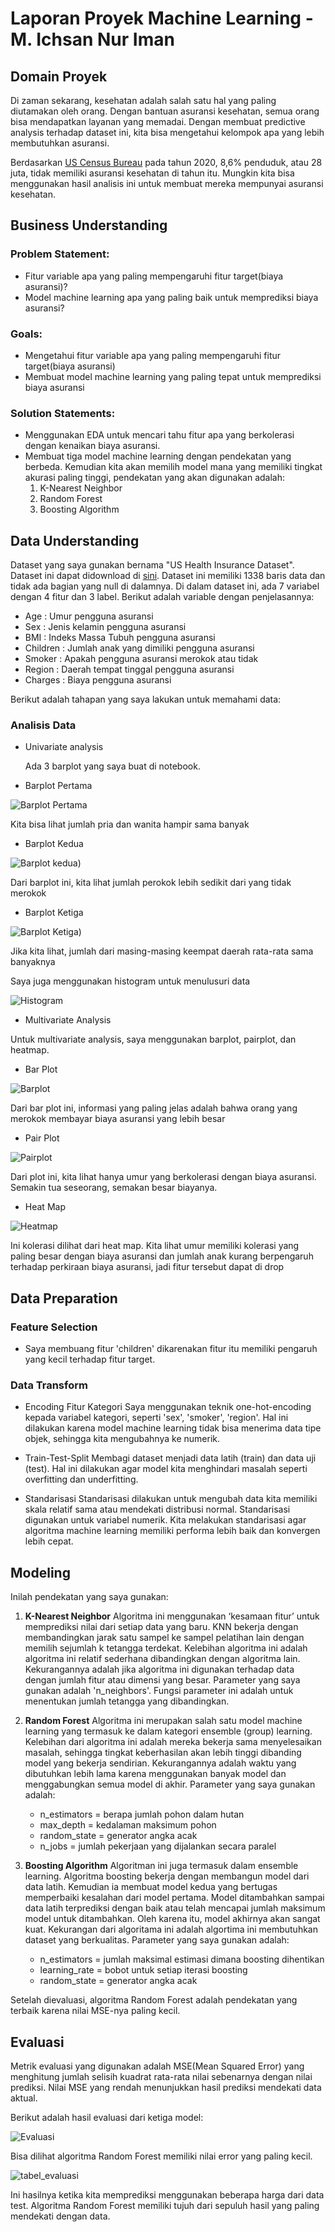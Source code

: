 # Laporan Proyek Machine Learning - M. Ichsan Nur Iman

## Domain Proyek

Di zaman sekarang, kesehatan adalah salah satu hal yang paling diutamakan oleh orang. Dengan bantuan asuransi kesehatan, semua orang bisa mendapatkan layanan yang memadai. Dengan membuat predictive analysis terhadap dataset ini, kita bisa mengetahui kelompok apa yang lebih membutuhkan asuransi.

Berdasarkan [US Census Bureau](https://www.census.gov/library/publications/2021/demo/p60-274.html) pada tahun 2020, 8,6% penduduk, atau 28 juta, tidak memiliki asuransi kesehatan di tahun itu. Mungkin kita bisa menggunakan hasil analisis ini untuk membuat mereka mempunyai asuransi kesehatan.

## Business Understanding

### Problem Statement:
- Fitur variable apa yang paling mempengaruhi fitur target(biaya asuransi)?
- Model machine learning apa yang paling baik untuk memprediksi biaya asuransi?

### Goals:
- Mengetahui fitur variable apa yang paling mempengaruhi fitur target(biaya asuransi)
- Membuat model machine learning yang paling tepat untuk memprediksi biaya asuransi

### Solution Statements:
- Menggunakan EDA untuk mencari tahu fitur apa yang berkolerasi dengan kenaikan biaya asuransi.
- Membuat tiga model machine learning dengan pendekatan yang berbeda. Kemudian kita akan memilih model mana yang memiliki tingkat akurasi paling tinggi, pendekatan yang akan digunakan adalah:
	1.	K-Nearest Neighbor
	2.	Random Forest
	3.	Boosting Algorithm

## Data Understanding

Dataset yang saya gunakan bernama "US Health Insurance Dataset". Dataset ini dapat didownload di [sini](https://www.kaggle.com/teertha/ushealthinsurancedataset). Dataset ini memiliki 1338 baris data dan tidak ada bagian yang null di dalamnya. Di dalam dataset ini, ada 7 variabel dengan 4 fitur dan 3 label. Berikut adalah variable dengan penjelasannya:
- 	Age : Umur pengguna asuransi
-	Sex : Jenis kelamin pengguna asuransi
-	BMI : Indeks Massa Tubuh pengguna asuransi
-	Children : Jumlah anak yang dimiliki pengguna asuransi
-	Smoker : Apakah pengguna asuransi merokok atau tidak
-	Region : Daerah tempat tinggal pengguna asuransi
-	Charges : Biaya pengguna asuransi

Berikut adalah tahapan yang saya lakukan untuk memahami data:

### Analisis Data

-	Univariate analysis
 
	Ada 3 barplot yang saya buat di notebook. 

-   Barplot Pertama
   
![Barplot Pertama](https://raw.githubusercontent.com/tutuna9/Dicoding-Predictive-Analytics/main/Sex.png)

Kita bisa lihat jumlah pria dan wanita hampir sama banyak

-  Barplot Kedua

![Barplot kedua](https://raw.githubusercontent.com/tutuna9/Dicoding-Predictive-Analytics/main/Smoker.png))

Dari barplot ini, kita lihat jumlah perokok lebih sedikit dari yang tidak merokok

-  Barplot Ketiga
  
![Barplot Ketiga](https://raw.githubusercontent.com/tutuna9/Dicoding-Predictive-Analytics/main/Region.png))

Jika kita lihat, jumlah dari masing-masing keempat daerah rata-rata sama banyaknya

Saya juga menggunakan histogram untuk menulusuri data

![Histogram](https://raw.githubusercontent.com/tutuna9/Dicoding-Predictive-Analytics/main/Histogram.png)

-	Multivariate Analysis

Untuk multivariate analysis, saya menggunakan barplot, pairplot, dan heatmap.

- Bar Plot
 
![Barplot](https://raw.githubusercontent.com/tutuna9/Dicoding-Predictive-Analytics/main/barplot.png)

Dari bar plot ini, informasi yang paling jelas adalah bahwa orang yang merokok membayar biaya asuransi yang lebih besar

- Pair Plot

![Pairplot](https://raw.githubusercontent.com/tutuna9/Dicoding-Predictive-Analytics/main/Pairplot.png)

Dari plot ini, kita lihat hanya umur yang berkolerasi dengan biaya asuransi. Semakin tua seseorang, semakan besar biayanya.

- Heat Map

![Heatmap](https://raw.githubusercontent.com/tutuna9/Dicoding-Predictive-Analytics/main/Heatmap.png)

Ini kolerasi dilihat dari heat map. Kita lihat umur memiliki kolerasi yang paling besar dengan biaya asuransi dan jumlah anak kurang berpengaruh terhadap perkiraan biaya asuransi, jadi fitur tersebut dapat di drop

## Data Preparation

### Feature Selection

- Saya membuang fitur 'children' dikarenakan fitur itu memiliki pengaruh yang kecil terhadap fitur target.

### Data Transform

-	Encoding Fitur Kategori
	Saya menggunakan teknik one-hot-encoding kepada variabel kategori, seperti 'sex', 'smoker', 'region'. Hal ini dilakukan karena model machine learning tidak bisa menerima data tipe objek, sehingga kita mengubahnya ke numerik.

-	Train-Test-Split
	Membagi dataset menjadi data latih (train) dan data uji (test). Hal ini dilakukan agar model kita menghindari masalah seperti overfitting dan underfitting.

-	Standarisasi
	Standarisasi dilakukan untuk mengubah data kita memiliki skala relatif sama atau mendekati distribusi normal. Standarisasi digunakan untuk variabel numerik. Kita melakukan standarisasi agar algoritma machine learning memiliki performa lebih baik dan konvergen lebih cepat.

## Modeling

Inilah pendekatan yang saya gunakan:

1.	**K-Nearest Neighbor**
    Algoritma ini menggunakan ‘kesamaan fitur’ untuk memprediksi nilai dari setiap data yang baru. KNN bekerja dengan membandingkan jarak satu sampel ke sampel pelatihan lain dengan memilih sejumlah k tetangga terdekat. Kelebihan algoritma ini adalah algoritma ini relatif sederhana dibandingkan dengan algoritma lain. Kekurangannya adalah jika algoritma ini digunakan terhadap data dengan jumlah fitur atau dimensi yang besar. Parameter yang saya gunakan adalah 'n_neighbors'. Fungsi parameter ini adalah untuk menentukan jumlah tetangga yang dibandingkan.


2.	**Random Forest**
    Algoritma ini merupakan salah satu model machine learning yang termasuk ke dalam kategori ensemble (group) learning. Kelebihan dari algoritma ini adalah mereka bekerja sama menyelesaikan masalah, sehingga tingkat keberhasilan akan lebih tinggi dibanding model yang bekerja sendirian. Kekurangannya adalah waktu yang dibutuhkan lebih lama karena menggunakan banyak model dan menggabungkan semua model di akhir. Parameter yang saya gunakan adalah:

    - n_estimators = berapa jumlah pohon dalam hutan
    - max_depth = kedalaman maksimum pohon
    - random_state = generator angka acak
    - n_jobs = jumlah pekerjaan yang dijalankan secara paralel


3. **Boosting Algorithm**
    Algoritman ini juga termasuk dalam ensemble learning. Algoritma boosting bekerja dengan membangun model dari data latih. Kemudian ia membuat model kedua yang bertugas memperbaiki kesalahan dari model pertama. Model ditambahkan sampai data latih terprediksi dengan baik atau telah mencapai jumlah maksimum model untuk ditambahkan. Oleh karena itu, model akhirnya akan sangat kuat. Kekurangan dari algoritama ini adalah algortima ini membutuhkan dataset yang berkualitas. Parameter yang saya gunakan adalah:

    - n_estimators = jumlah maksimal estimasi dimana boosting dihentikan
    - learning_rate = bobot untuk setiap iterasi boosting
    - random_state = generator angka acak

Setelah dievaluasi, algoritma Random Forest adalah pendekatan yang terbaik karena nilai MSE-nya paling kecil.

## Evaluasi

Metrik evaluasi yang digunakan adalah MSE(Mean Squared Error) yang menghitung jumlah selisih kuadrat rata-rata nilai sebenarnya dengan nilai prediksi. Nilai MSE yang rendah menunjukkan hasil prediksi mendekati data aktual.

Berikut adalah hasil evaluasi dari ketiga model:

![Evaluasi](https://raw.githubusercontent.com/tutuna9/Dicoding-Predictive-Analytics/main/Evaluasi%20(2).png)

Bisa dilihat algoritma Random Forest memiliki nilai error yang paling kecil.

![tabel_evaluasi](https://raw.githubusercontent.com/tutuna9/Dicoding-Predictive-Analytics/main/Tabel%20Evaluasi%20(3).png)

Ini hasilnya ketika kita memprediksi menggunakan beberapa harga dari data test. Algoritma Random Forest memiliki tujuh dari sepuluh hasil yang paling mendekati dengan data.
 

